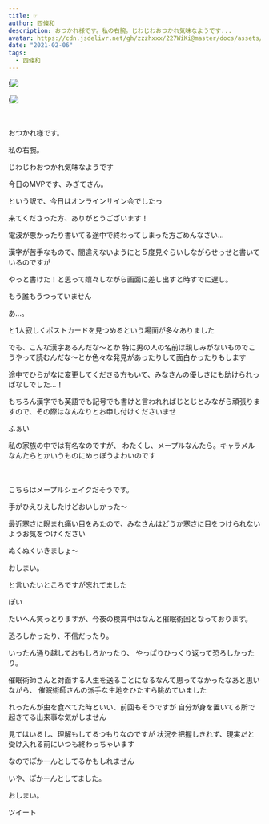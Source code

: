 ```yaml
---
title: ☞
author: 西條和
description: おつかれ様です。私の右腕。じわじわおつかれ気味なようです...
avatar: https://cdn.jsdelivr.net/gh/zzzhxxx/227WiKi@master/docs/assets/photo/avatar/nagomi.jpg
date: "2021-02-06"
tags:
  - 西條和
---
```


!![](https://cdn.jsdelivr.net/gh/zzzhxxx/227WiKi-image@master/blog-image/nagomi-2021-02-06_1.jpg)

!![](https://cdn.jsdelivr.net/gh/zzzhxxx/227WiKi-image@master/blog-image/nagomi-2021-02-06_2.jpg)



  ﻿


















おつかれ様です。




















私の右腕。












じわじわおつかれ気味なようです
















今日のMVPです、みぎてさん。






















という訳で、今日はオンラインサイン会でしたっ

来てくださった方、ありがとうございます！
















電波が悪かったり書いてる途中で終わってしまった方ごめんなさい…














漢字が苦手なもので、間違えないようにと５度見ぐらいしながらせっせと書いているのですが








やっと書けた！と思って嬉々しながら画面に差し出すと時すでに遅し。








もう誰もうつっていません








あ…。









と1人寂しくポストカードを見つめるという場面が多々ありました















でも、こんな漢字あるんだな〜とか
特に男の人の名前は親しみがないものでこうやって読むんだな〜とか色々な発見があったりして面白かったりもします











途中でひらがなに変更してくださる方もいて、みなさんの優しさにも助けられっぱなしでした…！












もちろん漢字でも英語でも記号でも書けと言われればじとじとみながら頑張りますので、その際はなんなりとお申し付けくださいませ









































ふぁい














私の家族の中では有名なのですが、
わたくし、メープルなんたら。キャラメルなんたらとかいうものにめっぽうよわいのです





　　　











こちらはメープルシェイクだそうです。

















手がひえひえしたけどおいしかった〜

















最近寒さに睨まれ痛い目をみたので、みなさんはどうか寒さに目をつけられないようお気をつけください















ぬくぬくいきましょ〜















おしまい。



























と言いたいところですが忘れてました








ぽい













たいへん笑っとりますが、今夜の検算中はなんと催眠術回となっております。










恐ろしかったり、不信だったり。

いったん通り越しておもしろかったり、
やっぱりひっくり返って恐ろしかったり。










催眠術師さんと対面する人生を送ることになるなんて思ってなかったなあと思いながら、
催眠術師さんの派手な生地をひたすら眺めていました











れったんが虫を食べてた時といい、前回もそうですが
自分が身を置いてる所で起きてる出来事な気がしません











見てはいるし、理解もしてるつもりなのですが
状況を把握しきれず、現実だと受け入れる前にいつも終わっちゃいます












なのでぽかーんとしてるかもしれません










いや、ぽかーんとしてました。























おしまい。


ツイート



